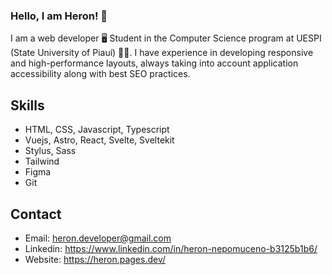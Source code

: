 ### Hello, I am Heron! 👋

I am a web developer :desktop_computer:
Student in the Computer Science program at UESPI (State University of Piauí) :student:.
I have experience in developing responsive and high-performance layouts, always taking into account application accessibility along with best SEO practices.

## Skills

- HTML, CSS, Javascript, Typescript
- Vuejs, Astro, React, Svelte, Sveltekit
- Stylus, Sass
- Tailwind
- Figma
- Git

## Contact

- Email: heron.developer@gmail.com
- Linkedin: https://www.linkedin.com/in/heron-nepomuceno-b3125b1b6/
- Website: https://heron.pages.dev/
